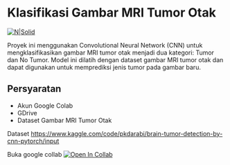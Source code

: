 # Klasifikasi Gambar MRI Tumor Otak

[![N|Solid](https://cldup.com/dTxpPi9lDf.thumb.png)](https://nodesource.com/products/nsolid)

Proyek ini menggunakan Convolutional Neural Network (CNN) untuk mengklasifikasikan gambar MRI tumor otak menjadi dua kategori: Tumor dan No Tumor. Model ini dilatih dengan dataset gambar MRI tumor otak dan dapat digunakan untuk memprediksi jenis tumor pada gambar baru.

## Persyaratan

- Akun Google Colab
- GDrive
- Dataset Gambar MRI Tumor Otak

Dataset
https://www.kaggle.com/code/pkdarabi/brain-tumor-detection-by-cnn-pytorch/input

Buka google collab
[![Open In Collab](https://colab.research.google.com/assets/colab-badge.svg)](https://colab.research.google.com/)
